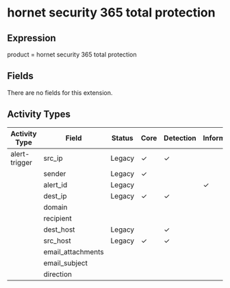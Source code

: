 hornet security 365 total protection
====================================

Expression
----------

product = hornet security 365 total protection

Fields
------

There are no fields for this extension.

Activity Types
--------------

| Activity Type | Field             | Status | Core     | Detection | Informational |
| ------------- | ----------------- | ------ | -------- | --------- | ------------- |
| alert-trigger | src_ip            | Legacy | &#10003; | &#10003;  |               |
|               | sender            | Legacy | &#10003; |           |               |
|               | alert_id          | Legacy |          |           | &#10003;      |
|               | dest_ip           | Legacy | &#10003; | &#10003;  |               |
|               | domain            |        |          |           |               |
|               | recipient         |        |          |           |               |
|               | dest_host         | Legacy |          | &#10003;  |               |
|               | src_host          | Legacy | &#10003; | &#10003;  |               |
|               | email_attachments |        |          |           |               |
|               | email_subject     |        |          |           |               |
|               | direction         |        |          |           |               |

